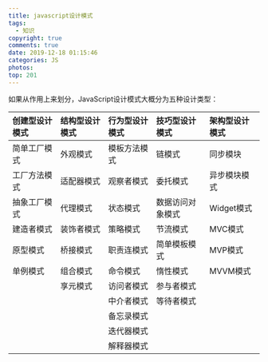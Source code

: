 ```yaml
---
title: javascript设计模式
tags:
  - 知识
copyright: true
comments: true
date: 2019-12-18 01:15:46
categories: JS
photos:
top: 201
---
```


如果从作用上来划分，JavaScript设计模式大概分为五种设计类型：

| 创建型设计模式 | 结构型设计模式|行为型设计模式|技巧型设计模式|架构型设计模式|
|:--------|:---------|:---------|:---------|:---------|
| 简单工厂模式 | 外观模式 |模板方法模式|链模式|同步模块|
| 工厂方法模式 |适配器模式|观察者模式|委托模式|异步模块模式|
| 抽象工厂模式 |代理模式|状态模式|数据访问对象模式|Widget模式|
| 建造者模式 |装饰者模式|策略模式|节流模式|MVC模式|
| 原型模式 |桥接模式|职责连模式|简单模板模式|MVP模式|
| 单例模式 |组合模式|命令模式|惰性模式|MVVM模式|
|         |享元模式|访问者模式|参与者模式||
|         |       |中介者模式|等待者模式||
|         |       |备忘录模式|||
|         |       |迭代器模式|||
|         |       |解释器模式|||
